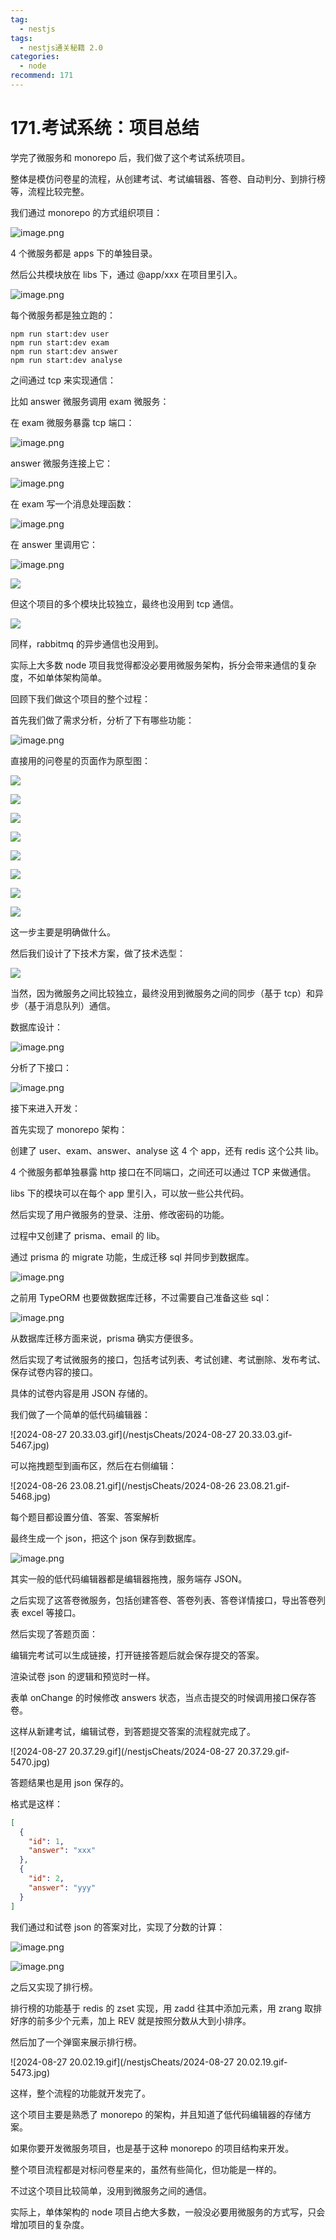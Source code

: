 ```yaml
---
tag:
  - nestjs
tags:
  - nestjs通关秘籍 2.0
categories:
  - node
recommend: 171
---
```


# 171.考试系统：项目总结

学完了微服务和 monorepo 后，我们做了这个考试系统项目。

整体是模仿问卷星的流程，从创建考试、考试编辑器、答卷、自动判分、到排行榜等，流程比较完整。

我们通过 monorepo 的方式组织项目：

![image.png](/nestjsCheats/image.png-5445.jpg)

4 个微服务都是 apps 下的单独目录。

然后公共模块放在 libs 下，通过 @app/xxx 在项目里引入。

![image.png](/nestjsCheats/image.png-5446.jpg)

每个微服务都是独立跑的：

```
npm run start:dev user
npm run start:dev exam
npm run start:dev answer
npm run start:dev analyse
```

之间通过 tcp 来实现通信：

比如 answer 微服务调用 exam 微服务：

在 exam 微服务暴露 tcp 端口：

![image.png](/nestjsCheats/image.png-5447.jpg)

answer 微服务连接上它：

![image.png](/nestjsCheats/image.png-5448.jpg)

在 exam 写一个消息处理函数：

![image.png](/nestjsCheats/image.png-5449.jpg)

在 answer 里调用它：

![image.png](/nestjsCheats/image.png-5450.jpg)

![](/nestjsCheats/image-5451.jpg)

但这个项目的多个模块比较独立，最终也没用到 tcp 通信。

![](/nestjsCheats/image-5452.jpg)

同样，rabbitmq 的异步通信也没用到。

实际上大多数 node 项目我觉得都没必要用微服务架构，拆分会带来通信的复杂度，不如单体架构简单。

回顾下我们做这个项目的整个过程：

首先我们做了需求分析，分析了下有哪些功能：

![image.png](/nestjsCheats/image.png-5453.jpg)

直接用的问卷星的页面作为原型图：

![](/nestjsCheats/image-5454.jpg)

![](/nestjsCheats/image-5455.jpg)

![](/nestjsCheats/image-5456.jpg)

![](/nestjsCheats/image-5457.jpg)

![](/nestjsCheats/image-5458.jpg)

![](/nestjsCheats/image-5459.jpg)

![](/nestjsCheats/image-5460.jpg)

![](/nestjsCheats/image-5461.jpg)

这一步主要是明确做什么。

然后我们设计了下技术方案，做了技术选型：

![](/nestjsCheats/image-5462.jpg)

当然，因为微服务之间比较独立，最终没用到微服务之间的同步（基于 tcp）和异步（基于消息队列）通信。

数据库设计：

![image.png](/nestjsCheats/image.png-5463.jpg)

分析了下接口：

![image.png](/nestjsCheats/image.png-5464.jpg)

接下来进入开发：

首先实现了 monorepo 架构：

创建了 user、exam、answer、analyse 这 4 个 app，还有 redis 这个公共 lib。

4 个微服务都单独暴露 http 接口在不同端口，之间还可以通过 TCP 来做通信。

libs 下的模块可以在每个 app 里引入，可以放一些公共代码。

然后实现了用户微服务的登录、注册、修改密码的功能。

过程中又创建了 prisma、email 的 lib。

通过 prisma 的 migrate 功能，生成迁移 sql 并同步到数据库。

![image.png](/nestjsCheats/image.png-5465.jpg)

之前用 TypeORM 也要做数据库迁移，不过需要自己准备这些 sql：

![image.png](/nestjsCheats/image.png-5466.jpg)

从数据库迁移方面来说，prisma 确实方便很多。

然后实现了考试微服务的接口，包括考试列表、考试创建、考试删除、发布考试、保存试卷内容的接口。

具体的试卷内容是用 JSON 存储的。

我们做了一个简单的低代码编辑器：

![2024-08-27 20.33.03.gif](/nestjsCheats/2024-08-27 20.33.03.gif-5467.jpg)

可以拖拽题型到画布区，然后在右侧编辑：

![2024-08-26 23.08.21.gif](/nestjsCheats/2024-08-26 23.08.21.gif-5468.jpg)

每个题目都设置分值、答案、答案解析

最终生成一个 json，把这个 json 保存到数据库。

![image.png](/nestjsCheats/image.png-5469.jpg)

其实一般的低代码编辑器都是编辑器拖拽，服务端存 JSON。

之后实现了这答卷微服务，包括创建答卷、答卷列表、答卷详情接口，导出答卷列表 excel 等接口。

然后实现了答题页面：

编辑完考试可以生成链接，打开链接答题后就会保存提交的答案。

渲染试卷 json 的逻辑和预览时一样。

表单 onChange 的时候修改 answers 状态，当点击提交的时候调用接口保存答卷。

这样从新建考试，编辑试卷，到答题提交答案的流程就完成了。

![2024-08-27 20.37.29.gif](/nestjsCheats/2024-08-27 20.37.29.gif-5470.jpg)

答题结果也是用 json 保存的。

格式是这样：

```json
[
  {
    "id": 1,
    "answer": "xxx"
  },
  {
    "id": 2,
    "answer": "yyy"
  }
]
```

我们通过和试卷 json 的答案对比，实现了分数的计算：

![image.png](/nestjsCheats/image.png-5471.jpg)

![image.png](/nestjsCheats/image.png-5472.jpg)

之后又实现了排行榜。

排行榜的功能基于 redis 的 zset 实现，用 zadd 往其中添加元素，用 zrang 取排好序的前多少个元素，加上 REV 就是按照分数从大到小排序。

然后加了一个弹窗来展示排行榜。

![2024-08-27 20.02.19.gif](/nestjsCheats/2024-08-27 20.02.19.gif-5473.jpg)

这样，整个流程的功能就开发完了。

这个项目主要是熟悉了 monorepo 的架构，并且知道了低代码编辑器的存储方案。

如果你要开发微服务项目，也是基于这种 monorepo 的项目结构来开发。

整个项目流程都是对标问卷星来的，虽然有些简化，但功能是一样的。

不过这个项目比较简单，没用到微服务之间的通信。

实际上，单体架构的 node 项目占绝大多数，一般没必要用微服务的方式写，只会增加项目的复杂度。
